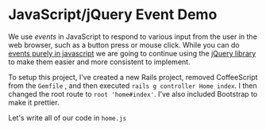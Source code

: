 # JavaScript/jQuery Event Demo

We use *events* in JavaScript to respond to various input from the user in the web browser, such as a button press or mouse click. While you can do [events purely in javascript](https://github.com/ga-wdi-boston/wdi_6_js_demo_browser_events/tree/pure_js) we are going to continue using the [jQuery library](http://jquery.com/) to make them easier and more consistent to implement.

To setup this project, I've created a new Rails project, removed CoffeeScript from the `Gemfile` , and then executed `rails g controller Home index`. I then changed the root route to `root 'home#index'`. I've also included Bootstrap to make it prettier.

Let's write all of our code in `home.js`
